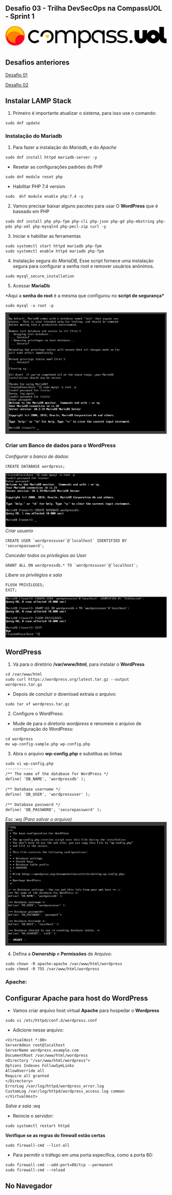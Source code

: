 ## Desafio 03 - Trilha DevSecOps na CompassUOL - Sprint 1
![Compass-logo](./images/compass-uol.png)
## Desafios anteriores
[Desafio 01](https://github.com/LaraCosta66/compass-linux-d01)

[Desafio 02](https://github.com/LaraCosta66/compass-linux-d02)


## Instalar LAMP Stack

1. Primeiro é importante atualizar o sistema, para isso use o comando:

```
sudo dnf update
```

### Instalação do Mariadb

1. Para fazer a instalação do _Mariadb_, e do _Apache_

```
sudo dnf install httpd mariadb-server -y
```

- Resetar as configurações padrões do PHP

```
sudo dnf module reset php
```

- Habilitar PHP 7.4 version

```
sudo  dnf module enable php:7.4 -y
```

2. Vamos precisar baixar alguns pacotes para usar O **WordPress** que é baseado em PHP

```
sudo dnf install php php-fpm php-cli php-json php-gd php-mbstring php-pdo php-xml php-mysqlnd php-pecl-zip curl -y
```

3. Iniciar e habilitar as ferramentas

```
sudo systemctl start httpd mariadb php-fpm
sudo systemctl enable httpd mariadb php-fpm
```

4. Instalação segura do _MariaDB_, Esse script fornece uma instalação segura para configurar a senha root e remover usuários anônimos.

```
sudo mysql_secure_installation
```

5. Acessar **MariaDb**

\*Aqui a **senha do root** é a mesma que configurou no **script de segurança\***

```
sudo mysql -u root -p
```

![Acesso MariaDB](./images/acess-mariadb.png)

### Criar um Banco de dados para o WordPress

_Configurar o banco de dados:_

```
CREATE DATABASE wordpress;
```

![database](./images/database-creation.png)
_Criar usuario_

```
CREATE USER `wordpressuser`@`localhost` IDENTIFIED BY 'securepassword';
```

_Conceder todos os privilegios ao User_

```
GRANT ALL ON wordpressdb.* TO `wordpressuser`@`localhost`;
```

_Libere os privilégios e saia_

```
FLUSH PRIVILEGES;
EXIT;
```

![exemplo](./images/user-creation.png)

## WordPress

1. Vá para o diretório **/var/www/html**, para instalar o **WordPress**

```
cd /var/www/html
sudo curl https://wordpress.org/latest.tar.gz --output wordpress.tar.gz
```

- Depois de concluir o download extraia o arquivo:

```
sudo tar xf wordpress.tar.gz
```

2. Configure o WordPress:

- Mude de para o diretorio _wordpress_ e renomeie o arquivo de configuração do WordPress:

```
cd wordpress
mv wp-config-sample.php wp-config.php
```

3. Abra o arquivo **wp-config.php** e substitua as linhas

```
sudo vi wp-config.php
------------
/** The name of the database for WordPress */
define( 'DB_NAME', 'wordpressdb' );

/** Database username */
define( 'DB_USER', 'wordpressuser' );

/** Database password */
define( 'DB_PASSWORD', 'securepassword' );
```

_Esc :wq (Para salvar o arquivo)_
![config-db](./images/db-config.png)

4. Defina a **Ownership** e **Permissões** de Arquivo:

```
sudo chown -R apache:apache /var/www/html/wordpress
sudo chmod -R 755 /var/www/html/wordpress
```

### Apache:

## Configurar Apache para host do WordPress

- Vamos criar arquivo host virtual **Apache** para hospedar o **Wordpress**

```
sudo vi /etc/httpd/conf.d/wordpress.conf
```

- Adicione nesse arquivo:

```
<VirtualHost *:80>
ServerAdmin root@localhost
ServerName wordpress.example.com
DocumentRoot /var/www/html/wordpress
<Directory "/var/www/html/wordpress">
Options Indexes FollowSymLinks
AllowOverride all
Require all granted
</Directory>
ErrorLog /var/log/httpd/wordpress_error.log
CustomLog /var/log/httpd/wordpress_access.log common
</VirtualHost>
```

_Salve e saia :wq_

- Reinicie o servidor:

```
sudo systemctl restart httpd
```

**Verifique se as regras do firewall estão certas**

```
sudo firewall-cmd --list-all
```

- Para permitir o tráfego em uma porta específica, como a porta 80:

```
sudo firewall-cmd --add-port=80/tcp --permanent
sudo firewall-cmd --reload
```

## No Navegador
